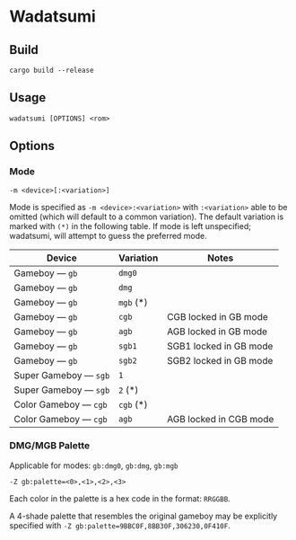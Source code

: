 # Wadatsumi

## Build

```
cargo build --release
```

## Usage

```
wadatsumi [OPTIONS] <rom>
```

## Options

### Mode

```
-m <device>[:<variation>]
```

Mode is specified as `-m <device>:<variation>` with `:<variation>` able to
be omitted (which will default to a common variation). The default variation
is marked with `(*)` in the following table. If mode is left unspecified;
wadatsumi, will attempt to guess the preferred mode.

| Device                     | Variation  | Notes                              |
| -------------------------- | ---------- | ---------------------------------- |
| Gameboy — `gb`             | `dmg0`     |                                    |
| Gameboy — `gb`             | `dmg`      |                                    |
| Gameboy — `gb`             | `mgb`  (*) |                                    |
| Gameboy — `gb`             | `cgb`      | CGB locked in GB mode              |
| Gameboy — `gb`             | `agb`      | AGB locked in GB mode              |
| Gameboy — `gb`             | `sgb1`     | SGB1 locked in GB mode             |
| Gameboy — `gb`             | `sgb2`     | SGB2 locked in GB mode             |
| Super Gameboy — `sgb`      | `1`        |                                    |
| Super Gameboy — `sgb`      | `2`    (*) |                                    |
| Color Gameboy — `cgb`      | `cgb`  (*) |                                    |
| Color Gameboy — `cgb`      | `agb`      | AGB locked in CGB mode             |

### DMG/MGB Palette

Applicable for modes: `gb:dmg0`, `gb:dmg`, `gb:mgb`

```
-Z gb:palette=<0>,<1>,<2>,<3>
```

Each color in the palette is a hex code in the format: `RRGGBB`.

A 4-shade palette that resembles the original gameboy may be explicitly
specified with `-Z gb:palette=9BBC0F,8BB30F,306230,0F410F`.
